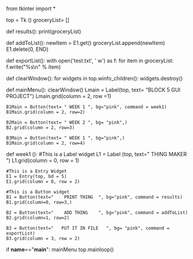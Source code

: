 from tkinter import *

top = Tk ()
groceryList= []

def results():
    print(groceryList)
    
def addToList():
    newItem = E1.get()
    groceryList.append(newItem)
    E1.delete(0, END)

def exportList():
    with open('test.txt', ' w') as f:
        for item in groceryList:
            f.write("%s\n" % item)

def clearWindow():
    for widgets in top.winfo_children():
        widgets.destroy()

def mainMenu():
    clearWindow()
    Lmain = Label(top, text= "BLOCK 5 GUI PROJECT")
    Lmain.grid(column = 2, row =1)

    B1Main = Button(text= " WEEK 1 ", bg="pink", command = week1)
    B1Main.grid(column = 2, row=2)

    B2Main = Button(text= " WEEK 2 ", bg= "pink",)
    B2.grid(column = 2, row=3)

    B3Main = Button(text= " WEEK 1 ", bg="pink",)
    B1Main.grid(column = 2, row=4)


def week1 ():
    #This is a Label widget
    L1 = Label (top, text="    THING MAKER   ")
    L1.grid(column = 0, row = 1)

    #This is a Entry Widget
    E1 = Entry(top, bd = 5)
    E1.grid(column = 0, row = 2)

    #This is a Button widget
    B1 = Button(text="    PRINT THING  ", bg="pink", command = results)
    B1.grid(column=0, row=3,)

    B2 = Button(text="    ADD THING    ", bg="pink", command = addToList)
    B2.grid(column=1, row=2)

    B3 = Button(text="   PUT IT IN FILE   ", bg= "pink", command = exportList)
    B3.grid(column = 3, row = 2)

if __name__=="__main__":
    mainMenu
top.mainloop()
